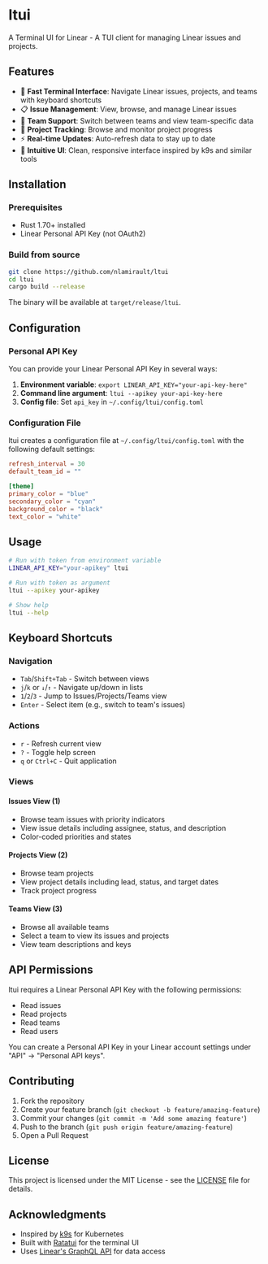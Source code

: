 # ltui

A Terminal UI for Linear - A TUI client for managing Linear issues and projects.

## Features

- 🚀 **Fast Terminal Interface**: Navigate Linear issues, projects, and teams with keyboard shortcuts
- 📋 **Issue Management**: View, browse, and manage Linear issues
- 👥 **Team Support**: Switch between teams and view team-specific data
- 🎯 **Project Tracking**: Browse and monitor project progress
- ⚡ **Real-time Updates**: Auto-refresh data to stay up to date
- 🎨 **Intuitive UI**: Clean, responsive interface inspired by k9s and similar tools

## Installation

### Prerequisites

- Rust 1.70+ installed
- Linear Personal API Key (not OAuth2)

### Build from source

```bash
git clone https://github.com/nlamirault/ltui
cd ltui
cargo build --release
```

The binary will be available at `target/release/ltui`.

## Configuration

### Personal API Key

You can provide your Linear Personal API Key in several ways:

1. **Environment variable**: `export LINEAR_API_KEY="your-api-key-here"`
2. **Command line argument**: `ltui --apikey your-api-key-here`
3. **Config file**: Set `api_key` in `~/.config/ltui/config.toml`

### Configuration File

ltui creates a configuration file at `~/.config/ltui/config.toml` with the following default settings:

```toml
refresh_interval = 30
default_team_id = ""

[theme]
primary_color = "blue"
secondary_color = "cyan"
background_color = "black"
text_color = "white"
```

## Usage

```bash
# Run with token from environment variable
LINEAR_API_KEY="your-apikey" ltui

# Run with token as argument
ltui --apikey your-apikey

# Show help
ltui --help
```

## Keyboard Shortcuts

### Navigation

- `Tab`/`Shift+Tab` - Switch between views
- `j`/`k` or `↓`/`↑` - Navigate up/down in lists
- `1`/`2`/`3` - Jump to Issues/Projects/Teams view
- `Enter` - Select item (e.g., switch to team's issues)

### Actions

- `r` - Refresh current view
- `?` - Toggle help screen
- `q` or `Ctrl+C` - Quit application

### Views

#### Issues View (1)

- Browse team issues with priority indicators
- View issue details including assignee, status, and description
- Color-coded priorities and states

#### Projects View (2)

- Browse team projects
- View project details including lead, status, and target dates
- Track project progress

#### Teams View (3)

- Browse all available teams
- Select a team to view its issues and projects
- View team descriptions and keys

## API Permissions

ltui requires a Linear Personal API Key with the following permissions:

- Read issues
- Read projects
- Read teams
- Read users

You can create a Personal API Key in your Linear account settings under "API" → "Personal API keys".

## Contributing

1. Fork the repository
2. Create your feature branch (`git checkout -b feature/amazing-feature`)
3. Commit your changes (`git commit -m 'Add some amazing feature'`)
4. Push to the branch (`git push origin feature/amazing-feature`)
5. Open a Pull Request

## License

This project is licensed under the MIT License - see the [LICENSE](LICENSE) file for details.

## Acknowledgments

- Inspired by [k9s](https://github.com/derailed/k9s) for Kubernetes
- Built with [Ratatui](https://github.com/ratatui-org/ratatui) for the terminal UI
- Uses [Linear's GraphQL API](https://linear.app/developers/graphql) for data access
